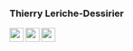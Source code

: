 ### Thierry Leriche-Dessirier

<img src="https://cdn.jsdelivr.net/gh/devicons/devicon/icons/java/java-original.svg" width="25" align="left" />
<img src="https://cdn.jsdelivr.net/gh/devicons/devicon/icons/javascript/javascript-original.svg" width="25" align="left" />
<img src="https://cdn.jsdelivr.net/gh/devicons/devicon/icons/php/php-original.svg" width="25" align="left" />




<!--
**thierryler/thierryler** is a ✨ _special_ ✨ repository because its `README.md` (this file) appears on your GitHub profile.

Here are some ideas to get you started:

- 🔭 I’m currently working on ...
- 🌱 I’m currently learning ...
- 👯 I’m looking to collaborate on ...
- 🤔 I’m looking for help with ...
- 💬 Ask me about ...
- 📫 How to reach me: ...
- 😄 Pronouns: ...
- ⚡ Fun fact: ...
-->
